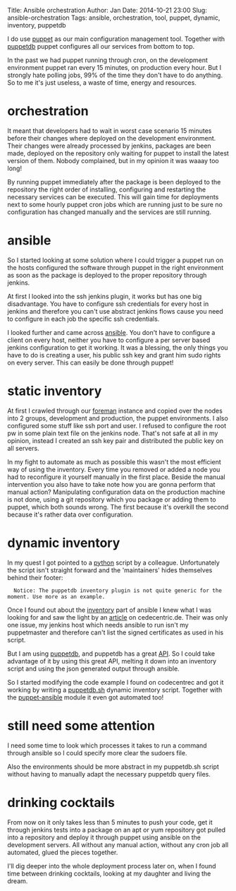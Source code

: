 Title:       Ansible orchestration
Author:      Jan
Date: 	     2014-10-21 23:00
Slug:	     ansible-orchestration
Tags: 	     ansible, orchestration, tool, puppet, dynamic, inventory, puppetdb

I do use [puppet](https://docs.puppetlabs.com/#puppetpuppet) as our main configuration management tool. Together with [puppetdb](https://docs.puppetlabs.com/#puppetdbpuppetdblatest) puppet configures all our services from bottom to top.

In the past we had puppet running through cron, on the development environment puppet ran every 15 minutes, on production every hour. But I strongly hate polling jobs, 99% of the time they don't have to do anything. So to me it's just useless, a waste of time, energy and resources.

# orchestration

It meant that developers had to wait in worst case scenario 15 minutes before their changes where deployed on the development environment. Their changes were already processed by jenkins, packages are been made, deployed on the repository only waiting for puppet to install the latest version of them. Nobody complained, but in my opinion it was waaay too long!

By running puppet immediately after the package is been deployed to the repository the right order of installing, configuring and restarting the necessary services can be executed. This will gain time for deployments next to some hourly puppet cron jobs which are running just to be sure no configuration has changed manually and the services are still running.

# ansible

So I started looking at some solution where I could trigger a puppet run on the hosts configured the software through puppet in the right environment as soon as the package is deployed to the proper repository through jenkins.

At first I looked into the ssh jenkins plugin, it works but has one big disadvantage. You have to configure ssh credentials for every host in jenkins and therefore you can't use abstract jenkins flows cause you need to configure in each job the specific ssh credentials.

I looked further and came across [ansible](http://www.ansible.com). You don't have to configure a client on every host, neither you have to configure a per server based jenkins configuration to get it working. It was a blessing, the only things you have to do is creating a user, his public ssh key and grant him sudo rights on every server. This can easily be done through puppet!

# static inventory

At first I crawled through our [foreman](http://www.theforeman.org) instance and copied over the nodes into 2 groups, development and production, the puppet environments. I also configured some stuff like ssh port and user. I refused to configure the root pw in some plain text file on the jenkins node. That's not safe at all in my opinion, instead I created an ssh key pair and distributed the public key on all servers.

In my fight to automate as much as possible this wasn't the most efficient way of using the inventory. Every time you removed or added a node you had to reconfigure it yourself manually in the first place. Beside the manual intervention you also have to take note how you are gonna perform that manual action? Manipulating configuration data on the production machine is not done, using a git repository which you package or adding them to puppet, which both sounds wrong. The first because it's overkill the second because it's rather data over configuration.

# dynamic inventory

In my quest I got pointed to a [python](https://github.com/EchoTeam/ansible-plugins) script by a colleague. Unfortunately the script isn't straight forward and the 'maintainers' hides themselves behind their footer:

```
  Notice: The puppetdb inventory plugin is not quite generic for the moment. Use more as an example.
```

Once I found out about the [inventory](http://docs.ansible.com/developing_inventory.html) part of ansible I knew what I was looking for and saw the light by an [article](https://blog.codecentric.de/en/2014/09/use-ansible-remote-executor-puppet-environment/) on cedecentric.de. Their was only one issue, my jenkins host which needs ansible to run isn't my puppetmaster and therefore can't list the signed certificates as used in his script.

But I am using [puppetdb](https://docs.puppetlabs.com/puppetdb/latest/index.html), and puppetdb has a great [API](https://docs.puppetlabs.com/puppetdb/2.2/api/index.html). So I could take advantage of it by using this great API, melting it down into an inventory script and using the json generated output through ansible.

So I started modifying the code example I found on codecentrec and got it working by writing a [puppetdb.sh](https://github.com/visibilityspots/ansible-puppet-inventory) dynamic inventory script. Together with the [puppet-ansible](https://github.com/visibilityspots/puppet-ansible) module it even got automated too!

# still need some attention

I need some time to look which processes it takes to run a command through ansible so I could specify more clear the sudoers file.

Also the environments should be more abstract in my puppetdb.sh script without having to manually adapt the necessary puppetdb query files.

# drinking cocktails

From now on it only takes less than 5 minutes to push your code, get it through jenkins tests into a package on an apt or yum repository got pulled into a repository and deploy it through puppet using ansible on the development servers. All without any manual action, without any cron job all automated, glued the pieces together.

I'll dig deeper into the whole deployment process later on, when I found time between drinking cocktails, looking at my daughter and living the dream.

